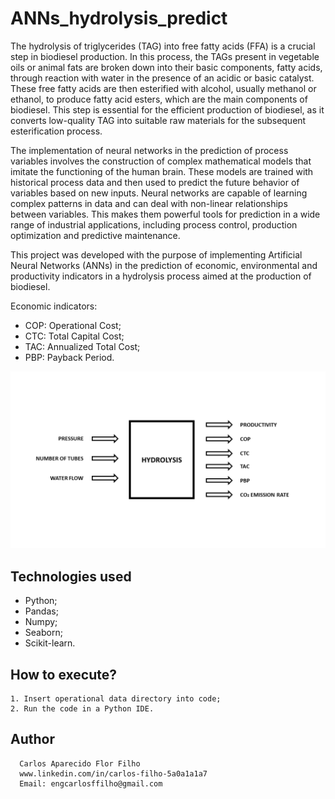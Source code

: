 # ANNs_hydrolysis_predict

The hydrolysis of triglycerides (TAG) into free fatty acids (FFA) is a crucial step in biodiesel production. In this process, the TAGs present in vegetable oils or animal fats are broken down into their basic components, fatty acids, through reaction with water in the presence of an acidic or basic catalyst. These free fatty acids are then esterified with alcohol, usually methanol or ethanol, to produce fatty acid esters, which are the main components of biodiesel. This step is essential for the efficient production of biodiesel, as it converts low-quality TAG into suitable raw materials for the subsequent esterification process.

The implementation of neural networks in the prediction of process variables involves the construction of complex mathematical models that imitate the functioning of the human brain. These models are trained with historical process data and then used to predict the future behavior of variables based on new inputs. Neural networks are capable of learning complex patterns in data and can deal with non-linear relationships between variables. This makes them powerful tools for prediction in a wide range of industrial applications, including process control, production optimization and predictive maintenance.

This project was developed with the purpose of implementing Artificial Neural Networks (ANNs) in the prediction of economic, environmental and productivity indicators in a hydrolysis process aimed at the production of biodiesel.

Economic indicators:

  - COP: Operational Cost;
  - CTC: Total Capital Cost;
  - TAC: Annualized Total Cost;
  - PBP: Payback Period.


![FRONT](https://github.com/CarlosFFilho/ANNs_hydrolysis_predict/blob/main/hydrolysis.png)


## Technologies used

  - Python;
  - Pandas;
  - Numpy;
  - Seaborn;
  - Scikit-learn.


## How to execute?

    1. Insert operational data directory into code;
    2. Run the code in a Python IDE.


## Author

      Carlos Aparecido Flor Filho
      www.linkedin.com/in/carlos-filho-5a0a1a1a7
      Email: engcarlosffilho@gmail.com
